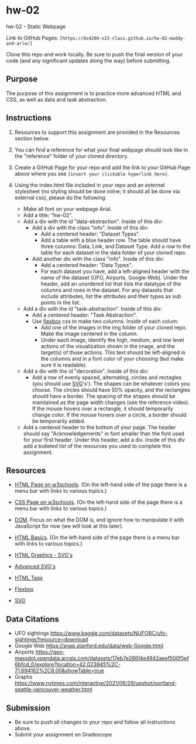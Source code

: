 # hw-02
hw-02 - Static Webpage

Link to GitHub Pages: `[https://ds4200-s23-class.github.io/hw-02-maddy-and-arlo/]`

Clone this repo and work locally. Be sure to push the final version of your code (and any significant updates along the way) before submitting. 

## Purpose

The purpose of this assignment is to practice more advanced HTML and CSS, as well as data and task abstraction.  

## Instructions

1. Resources to support this assignment are provided in the Resources section below.  

1. You can find a reference for what your final webpage should look like in the "reference" folder of your cloned directory. 

1. Create a GitHub Page for your repo and add the link to your GitHub Page above where you see `[insert your clickable hyperlink here]`. 

1. Using the index.html file included in your repo and an *external* stylesheet (no styling should be done inline; it should all be done via external css), please do the following: 

   - Make all font on your webpage Arial. 
   - Add a title: "hw-02".
   - Add a div with the id "data-abstraction". Inside of this div:
      - Add a div with the class "info". Inside of this div: 
         - Add a centered header: "Dataset Types".
         - Add a table with a blue header row. The table should have three columns: Data, Link, and Dataset Type. Add a row to the table for each dataset in the data folder of your cloned repo. 
      - Add another div with the class "info". Inside of this div:
         - Add a centered header: "Data Types". 
         - For each dataset you have, add a left-aligned header with the name of the dataset (UFO, Airports, Google-Web). Under the header, add an unordered list that lists the datatype of the columns and rows in the dataset. For any datasets that include attributes, list the attributes and their types as sub points in the list. 
   - Add a div with the id "task-abstraction". Inside of this div: 
      - Add a centered header: "Task Abstraction". 
      - Use [flexbox](https://css-tricks.com/snippets/css/a-guide-to-flexbox/) css to make two columns. Inside of each colum:
         - Add one of the images in the img folder of your cloned repo. Make the image centered in the column. 
         - Under each image, identify the high, medium, and low level actions of the visualization shown in the image, and the target(s) of those actions. This text should be left-aligned in the columns and in a font color of your choosing (but make sure it is readable).  
   - Add a div with the id "decoration". Inside of this div:
      - Add a row of evenly spaced, alternating, circles and rectagles (you should use [SVG](https://www.w3schools.com/graphics/svg_intro.asp)'s'). The shapes can be whatever colors you choose. The circles should have 50% opacity, and the rectangles should have a border. The spacing of the shapes should be maintained as the page width changes (see the reference video). If the mouse hovers over a rectangle, it should temporarily change color. If the mouse hovers over a circle, a border should be temporarily added.        
   - Add a centered header to the bottom of your page. The header should say "Acknowledgements" in font smaller than the font used for your first header. Under this header, add a div. Inside of this div add a bulleted list of the resources you used to complete this assignment.  

## Resources 

* [HTML Page on w3schools](https://www.w3schools.com/html/default.asp). (On the left-hand side of the page there is a menu bar with links to various topics.) 

* [CSS Page on w3schools](https://www.w3schools.com/css/default.asp). (On the left-hand side of the page there is a menu bar with links to various topics.) 

* [DOM](https://www.geeksforgeeks.org/dom-document-object-model/). Focus on what the DOM is, and ignore how to manipulate it with JavaScript for now (we will look at this later).

* [HTML Basics](https://www.geeksforgeeks.org/html-introduction/?ref=lbp). (On the left-hand side of the page there is a menu bar with links to various topics.) 

* [HTML Graphics - SVG's](https://www.geeksforgeeks.org/html-svg-basics/?ref=lbp)

* [Advanced SVG's](https://learn-the-web.algonquindesign.ca/topics/advanced-svg/)

* [HTML Tags](https://www.geeksforgeeks.org/html-tags-complete-reference/?ref=lbp)

* [Flexbox](https://css-tricks.com/snippets/css/a-guide-to-flexbox/)

* [SVG](https://www.w3schools.com/graphics/svg_intro.asp)

## Data Citations 

* UFO sightings https://www.kaggle.com/datasets/NUFORC/ufo-sightings?resource=download 
* Google Web https://snap.stanford.edu/data/web-Google.html 
* Airports https://geo-massdot.opendata.arcgis.com/datasets/17eb7e286f4e4942aeef500f5ef6bfcd_0/explore?location=42.023945%2C-71.694162%2C8.00&showTable=true 
* Graphs https://www.nytimes.com/interactive/2021/06/29/upshot/portland-seattle-vancouver-weather.html 

## Submission

* Be sure to push all changes to your repo and follow all instructions above. 
* Submit your assignment on Gradescope  
